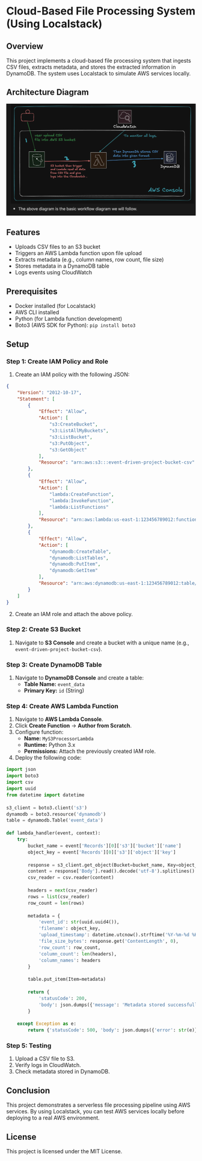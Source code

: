 # Cloud-Based File Processing System (Using Localstack)

## Overview
This project implements a cloud-based file processing system that ingests CSV files, extracts metadata, and stores the extracted information in DynamoDB. The system uses Localstack to simulate AWS services locally.

## Architecture Diagram
![Workflow Diagram](https://raw.githubusercontent.com/Pushkarmondal/File-Processing-System/main/Screenshot%202025-03-08%20at%2008.50.00.png)


## Features
- Uploads CSV files to an S3 bucket
- Triggers an AWS Lambda function upon file upload
- Extracts metadata (e.g., column names, row count, file size)
- Stores metadata in a DynamoDB table
- Logs events using CloudWatch

## Prerequisites
- Docker installed (for Localstack)
- AWS CLI installed
- Python (for Lambda function development)
- Boto3 (AWS SDK for Python): `pip install boto3`

## Setup

### Step 1: Create IAM Policy and Role

1. Create an IAM policy with the following JSON:

```json
{
    "Version": "2012-10-17",
    "Statement": [
        {
            "Effect": "Allow",
            "Action": [
                "s3:CreateBucket",
                "s3:ListAllMyBuckets",
                "s3:ListBucket",
                "s3:PutObject",
                "s3:GetObject"
            ],
            "Resource": "arn:aws:s3:::event-driven-project-bucket-csv"
        },
        {
            "Effect": "Allow",
            "Action": [
                "lambda:CreateFunction",
                "lambda:InvokeFunction",
                "lambda:ListFunctions"
            ],
            "Resource": "arn:aws:lambda:us-east-1:123456789012:function:MyS3ProcessorLambda"
        },
        {
            "Effect": "Allow",
            "Action": [
                "dynamodb:CreateTable",
                "dynamodb:ListTables",
                "dynamodb:PutItem",
                "dynamodb:GetItem"
            ],
            "Resource": "arn:aws:dynamodb:us-east-1:123456789012:table/event_data"
        }
    ]
}
```

2. Create an IAM role and attach the above policy.

### Step 2: Create S3 Bucket
1. Navigate to **S3 Console** and create a bucket with a unique name (e.g., `event-driven-project-bucket-csv`).

### Step 3: Create DynamoDB Table
1. Navigate to **DynamoDB Console** and create a table:
   - **Table Name:** `event_data`
   - **Primary Key:** `id` (String)

### Step 4: Create AWS Lambda Function
1. Navigate to **AWS Lambda Console**.
2. Click **Create Function** → **Author from Scratch**.
3. Configure function:
   - **Name:** `MyS3ProcessorLambda`
   - **Runtime:** Python 3.x
   - **Permissions:** Attach the previously created IAM role.
4. Deploy the following code:

```python
import json
import boto3
import csv
import uuid
from datetime import datetime

s3_client = boto3.client('s3')
dynamodb = boto3.resource('dynamodb')
table = dynamodb.Table('event_data')

def lambda_handler(event, context):
    try:
        bucket_name = event['Records'][0]['s3']['bucket']['name']
        object_key = event['Records'][0]['s3']['object']['key']
        
        response = s3_client.get_object(Bucket=bucket_name, Key=object_key)
        content = response['Body'].read().decode('utf-8').splitlines()
        csv_reader = csv.reader(content)
        
        headers = next(csv_reader)
        rows = list(csv_reader)
        row_count = len(rows)
        
        metadata = {
            'event_id': str(uuid.uuid4()),
            'filename': object_key,
            'upload_timestamp': datetime.utcnow().strftime('%Y-%m-%d %H:%M:%S'),
            'file_size_bytes': response.get('ContentLength', 0),
            'row_count': row_count,
            'column_count': len(headers),
            'column_names': headers
        }
        
        table.put_item(Item=metadata)
        
        return {
            'statusCode': 200,
            'body': json.dumps({'message': 'Metadata stored successfully', 'metadata': metadata})
        }

    except Exception as e:
        return {'statusCode': 500, 'body': json.dumps({'error': str(e)})}
```

### Step 5: Testing
1. Upload a CSV file to S3.
2. Verify logs in CloudWatch.
3. Check metadata stored in DynamoDB.

## Conclusion
This project demonstrates a serverless file processing pipeline using AWS services. By using Localstack, you can test AWS services locally before deploying to a real AWS environment.

## License
This project is licensed under the MIT License.

